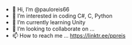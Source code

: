 - 👋 Hi, I’m @pauloreis66
- 👀 I’m interested in coding C#, C, Python
- 🌱 I’m currently learning Unity
- 💞️ I’m looking to collaborate on ...
- 📫 How to reach me ... https://linktr.ee/ppreis

<!---
pauloreis66/pauloreis66 is a ✨ special ✨ repository because its `README.md` (this file) appears on your GitHub profile.
You can click the Preview link to take a look at your changes.
--->
